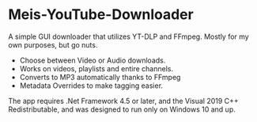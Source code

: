 # Meis-YouTube-Downloader
 A simple GUI downloader that utilizes YT-DLP and FFmpeg. Mostly for my own purposes, but go nuts.

- Choose between Video or Audio downloads.
- Works on videos, playlists and entire channels.
- Converts to MP3 automatically thanks to FFmpeg
- Metadata Overrides to make tagging easier.

The app requires .Net Framework 4.5 or later, and the Visual 2019 C++ Redistributable, and was designed to run only on Windows 10 and up.
